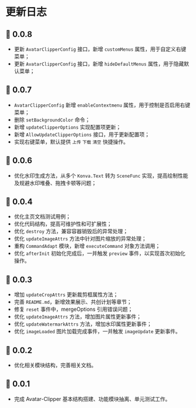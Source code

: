 # 更新日志

<backTop />

## 🎉 0.0.8

-   更新 `AvatarClipperConfig` 接口，新增 `customMenus` 属性，用于自定义右键菜单；
-   更新 `AvatarClipperConfig` 接口，新增 `hideDefaultMenus` 属性，用于隐藏默认菜单；

## 🎉 0.0.7

-   `AvatarClipperConfig` 新增 `enableContextmenu` 属性，用于控制是否启用右键菜单；
-   删除 `setBackgroundColor` 命令；
-   新增 `updateClipperOptions` 实现配置项更新；
-   新增 `AllowUpdateClipperOptions` 接口，用于更新配置项；
-   实现右键菜单，默认提供 `上传` `下载` `清空` 快捷操作。

## 🎉 0.0.6

-   优化水印生成方法，从多个 `Konva.Text` 转为 `SceneFunc` 实现，提高绘制性能及规避水印堆叠、拖拽卡顿等问题；

## 🎉 0.0.4

-   优化主页文档测试用例；
-   优化代码结构，提高可维护性和可扩展性；
-   优化 `destroy` 方法，兼容容器销毁后的异常处理；
-   优化 `updateImageAttrs` 方法中针对图片缩放的异常处理；
-   重构 `CommandAdapt` 模块，新增 `executeCommand` 对象方法调用；
-   优化 `afterInit` 初始化完成后，一并触发 `preview` 事件，以实现首次初始化操作。

## 🎉 0.0.3

-   增加 `updateCropAttrs` 更新裁剪框属性方法；
-   完善 `README.md`，新增效果展示、共创计划等章节；
-   修复 `reset` 事件中，mergeOptions 引用错误问题；
-   优化 `updateImageAttrs` 方法，增加图片属性更新事件；
-   优化 `updateWatermarkAttrs` 方法，增加水印属性更新事件；
-   优化 `imageLoaded` 图片加载完成事件，一并触发 `imageUpdate` 更新事件。

## 🎉 0.0.2

-   优化相关模块结构，完善相关文档。

## 🎉 0.0.1

-   完成 Avatar-Clipper 基本结构搭建、功能模块抽离、单元测试工作。
